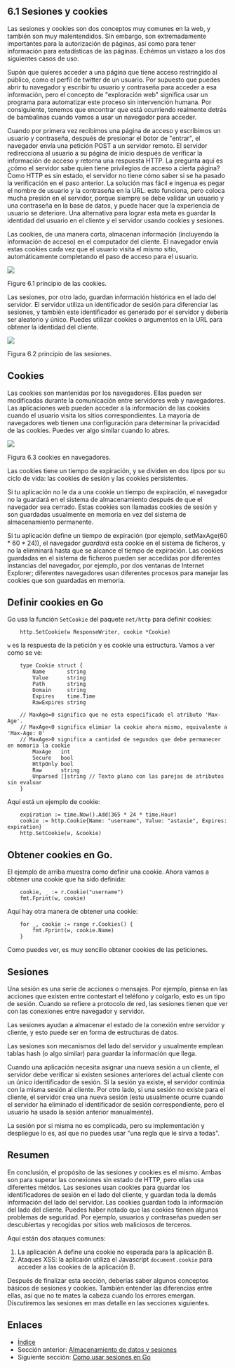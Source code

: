 ## 6.1 Sesiones y cookies

Las sesiones y cookies son dos conceptos muy comunes en la web, y también son muy malentendidos. Sin embargo, son extremadamente importantes para la autorización de páginas, así como para tener información para estadísticas de las páginas. Echémos un vistazo a los dos siguientes casos de uso.

Supón que quieres acceder a una página que tiene acceso restringido al público, como el perfil de twitter de un usuario. Por supuesto que puedes abrir tu navegador y escribir tu usuario y contraseña para acceder a esa información, pero el concepto de "exploración web" significa  usar un programa para automatizar este proceso sin intervención humana. Por consiguiente, tenemos que encontrar que está ocurriendo realmente detrás de bambalinas cuando vamos a usar un navegador para acceder.

Cuando por primera vez recibimos una página de acceso y escribimos un usuario y contraseña, después de presionar el botor de "entrar", el navegador envía una petición POST a un servidor remoto. El servidor redirecciona al usuario a su página de inicio después de verificar la información de acceso y retorna una respuesta HTTP. La pregunta aquí es ¿cómo el servidor sabe quien tiene privilegios de acceso a cierta página? Como HTTP es sin estado, el servidor no tiene cómo saber si se ha pasado la verificación en el paso anterior. La solución mas fácil e ingenua es pegar el nombre de usuario y la contraseña en la URL. esto funciona, pero coloca mucha presión en el servidor, porque siempre se debe validar un usuario y una contraseña en la base de datos, y puede hacer que la experiencia de usuario se deteriore. Una alternativa para lograr esta meta es guardar la identidad del usuario en el cliente y el servidor usando cookies y sesiones.

Las cookies, de una manera corta, almacenan información (incluyendo la información de acceso) en el computador del cliente. El navegador envía estas cookies cada vez que el usuario visita el mismo sitio, automáticamente completando el paso de acceso para el usuario.

![](images/6.1.cookie2.png?raw=true)

Figure 6.1 principio de las cookies.

Las sesiones, por otro lado, guardan información histórica en el lado del servidor. El servidor utiliza un identificador de sesión para diferenciar las sesiones, y también este identificador es generado por el servidor y debería ser aleatorio y único. Puedes utilizar cookies o argumentos en la URL para obtener la identidad del cliente.

![](images/6.1.session.png?raw=true)

Figura 6.2 principio de las sesiones.

## Cookies

Las cookies son mantenidas por los navegadores. Ellas pueden ser modificadas durante la comunicación entre servidores web y navegadores. Las aplicaciones web pueden acceder a la información de las cookies cuando el usuario visita los sitios correspondientes. La mayoría de navegadores web tienen una configuración para determinar la privacidad de las cookies. Puedes ver algo similar cuando lo abres.

![](images/6.1.cookie.png?raw=true)

Figura 6.3 cookies en navegadores.

Las cookies tiene un tiempo de expiración, y se dividen en dos tipos por su ciclo de vida: las cookies de sesión y las cookies persistentes.

Si tu aplicación no le da a una cookie un tiempo de expiración, el navegador no la guardará en el sistema de almacenamiento después de que el navegador sea cerrado. Estas cookies son llamadas cookies de sesión y son guardadas usualmente en memoria en vez del sistema de almacenamiento permanente.

Si tu aplicación define un tiempo de expiración (por ejemplo, setMaxAge(60 * 60 * 24)), el navegador *guardará* esta cookie en el sistema de ficheros, y no la elimninará hasta que se alcance el tiempo de expiración. Las cookies guardadas en el sistema de ficheros pueden ser accedidas por diferentes instancias del navegador, por ejemplo, por dos ventanas de Internet Explorer; diferentes navegadores usan diferentes procesos para manejar las cookies que son guardadas en memoria.

## Definir cookies en Go

Go usa la función `SetCookie` del paquete `net/http` para definir cookies:
```
	http.SetCookie(w ResponseWriter, cookie *Cookie)
```
`w` es la respuesta de la petición y es cookie una estructura. Vamos a ver como se ve:
```
	type Cookie struct {
	    Name       string
	    Value      string
	    Path       string
	    Domain     string
	    Expires    time.Time
	    RawExpires string

	// MaxAge=0 significa que no esta especificado el atributo 'Max-Age'.
	// MaxAge<0 significa elimiar la cookie ahora mismo, equivalente a 'Max-Age: 0'
	// MaxAge>0 significa a cantidad de segundos que debe permanecer en memoria la cookie
	    MaxAge   int
	    Secure   bool
	    HttpOnly bool
	    Raw      string
	    Unparsed []string // Texto plano con las parejas de atributos sin evaluar
	}
```
Aquí está un ejemplo de cookie:
```
	expiration := time.Now().Add(365 * 24 * time.Hour)
	cookie := http.Cookie{Name: "username", Value: "astaxie", Expires: expiration}
	http.SetCookie(w, &cookie)
```

## Obtener cookies en Go.

El ejemplo de arriba muestra como definir una cookie. Ahora vamos a obtener una cookie que ha sido definida:
```
	cookie, _ := r.Cookie("username")
	fmt.Fprint(w, cookie)
```
Aquí hay otra manera de obtener una cookie:
```
	for _, cookie := range r.Cookies() {
	    fmt.Fprint(w, cookie.Name)
	}
```
Como puedes ver, es muy sencillo obtener cookies de las peticiones.

## Sesiones

Una sesión es una serie de acciones o mensajes. Por ejemplo, piensa en las acciones que existen entre contestart el teléfono y colgarlo, esto es un tipo de sesión. Cuando se refiere a protocolo de red, las sesiones tienen que ver con las conexiones entre navegador y servidor.

Las sesiones ayudan a almacenar el estado de la conexión entre servidor y cliente, y esto puede ser en forma de estructuras de datos.

Las sesiones son mecanismos del lado del servidor y usualmente emplean tablas hash (o algo similar) para guardar la información que llega.

Cuando una aplicación necesita asignar una nueva sesión a un cliente, el servidor debe verificar si existen sesiones anteriores del actual cliente con un único identificador de sesión. Si la sesión ya existe, el servidor continúa con la misma sesión al cliente. Por otro lado, si una sesión no existe para el cliente, el servidor crea una nueva sesión (estu usualmente ocurre cuando el servidor ha eliminado el identificador de sesión correspondiente, pero el usuario ha usado la sesión anterior manualmente).

La sesión por si misma no es complicada, pero su implementación y despliegue lo es, así que no puedes usar "una regla que le sirva a todas".

## Resumen

En conclusión, el propósito de las sesiones y cookies es el mismo. Ambas son para superar las conexiones sin estado de HTTP, pero ellas usa diferentes métdos. Las sesiones usan cookies para guardar los identificadores de sesión en el lado del cliente, y guardan toda la demás información del lado del servidor. Las cookies guardan toda la información del lado del cliente. Puedes haber notado que las cookies tienen algunos problemas de seguridad. Por ejemplo, usuarios y contraseñas pueden ser descubiertas y recogidas por sitios web maliciosos de terceros.

Aquí están dos ataques comunes:

1. La aplicación A define una cookie no esperada para la aplicación B.
2. Ataques XSS: la aplicaión utiliza el Javascript `document.cookie` para acceder a las cookies de la aplicación B.

Después de finalizar esta sección, deberías saber algunos conceptos básicos de sesiones y cookies. También entender las diferencias entre ellas, así que no te mates la cabeza cuando los errores emergan. Discutiremos las sesiones en mas detalle en las secciones siguientes.

## Enlaces

- [Índice](preface.md)
- Sección anterior: [Almacenamiento de datos y sesiones](06.0.md)
- Siguiente sección: [Como usar sesiones en Go](06.2.md)
